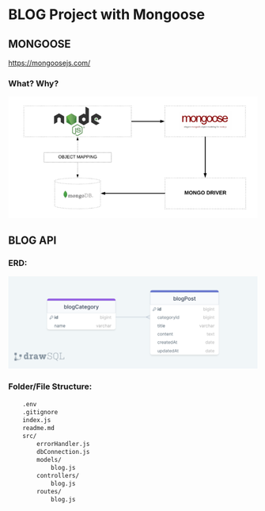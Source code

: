 # BLOG Project with Mongoose

## MONGOOSE

https://mongoosejs.com/

### What? Why?

![](./mongoose.png)

## BLOG API

### ERD:

![ERD](./erdBlogAPI.png)

### Folder/File Structure:

```
    .env
    .gitignore
    index.js
    readme.md
    src/
        errorHandler.js
        dbConnection.js
        models/
            blog.js
        controllers/
            blog.js
        routes/
            blog.js
```